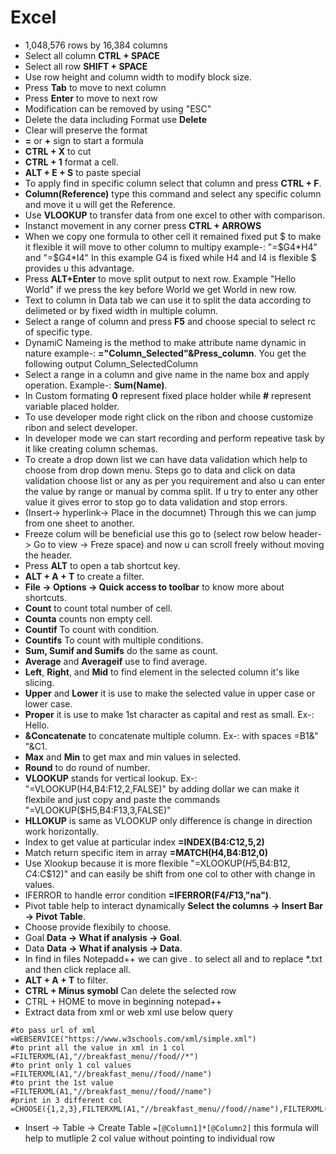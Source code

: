 # Excel
 
- 1,048,576 rows by 16,384 columns
- Select all column **CTRL + SPACE**
- Select all row **SHIFT + SPACE**
- Use row height and column width to modify block size.
- Press **Tab** to move to next column
- Press **Enter** to move to next row
- Modification can be removed by using "ESC"
- Delete the data including Format use **Delete**
- Clear will preserve the format
- **=** or **+** sign to start a formula
- **CTRL + X** to cut
- **CTRL + 1** format a cell.
- **ALT + E + S** to paste special
- To apply find in specific column select that column and press **CTRL + F**.
- **Column(Reference)** type this command and select any specific column and move it u will get the Reference.
- Use **VLOOKUP** to transfer data from one excel to other with comparison.
- Instanct movement in any corner press **CTRL + ARROWS**
- When we copy one formula to other cell it remained fixed put $ to make it flexible it will move to other column to multipy example-: "=$G4*H4" and "=$G4*I4" In this example G4 is fixed while H4 and I4 is flexible $ provides u this advantage.
- Press **ALT+Enter** to move split output to next row. Example "Hello World" if we press the key before World we get World in new row.
- Text to column in Data tab we can use it to split the data according to delimeted or by fixed width in multiple column.
- Select a range of column and press **F5** and choose special to select rc of specific type.
- DynamiC Nameing is the method to make attribute name dynamic in nature example-: **="Column_Selected"&Press_column**. You get the following output Column_SelectedColumn
- Select a range in a column and give name in the name box and apply operation. Example-: **Sum(Name)**.
- In Custom formating **0** represent fixed place holder while **#** represent variable placed holder.
- To use developer mode right click on the ribon and choose customize ribon and select developer.
- In developer mode we can start recording and perform repeative task by it like creating column schemas.
- To create a drop down list we can have data validation which help to choose from drop down menu. Steps go to data and click on data validation choose list or any as per you requirement and also u can enter the value by range or manual by comma split. If u try to enter any other value it gives error to stop go to data validation and stop errors.
- (Insert-> hyperlink-> Place in the documnet) Through this we can jump from one sheet to another.
- Freeze colum will be beneficial use this go to (select row below header-> Go to view -> Freze space) and now u can scroll freely without moving the header.
- Press **ALT** to open a tab shortcut key.
- **ALT + A + T** to create a filter.
- **File -> Options -> Quick access to toolbar** to know more about shortcuts.
- **Count** to count total number of cell.
- **Counta** counts non empty cell.
- **Countif** To count with condition.
- **Countifs** To count with multiple conditions.
- **Sum, Sumif and Sumifs** do the same as count.
- **Average** and **Averageif** use to find average.
- **Left**, **Right**, and **Mid** to find element in the selected column it's like slicing.
- **Upper** and **Lower** it is use to make the selected value in upper case or lower case.
- **Proper** it is use to make 1st character as capital and rest as small. Ex-: Hello.
- **&Concatenate** to concatenate multiple column. Ex-: with spaces =B1&" "&C1.
- **Max** and **Min** to get max and min values in selected.
- **Round** to do round of number.
- **VLOOKUP** stands for vertical lookup. Ex-: "=VLOOKUP(H4,B4:F12,2,FALSE)" by adding dollar we can make it flexbile and just copy and paste the commands "=VLOOKUP($H5,B4:F13,3,FALSE)"
- **HLLOKUP** is same as VLOOKUP only difference is change in direction work horizontally.
- Index to get value at particular index **=INDEX(B4:C12,5,2)**
- Match return specific item in array **=MATCH(H4,B4:B12,0)**
- Use Xlookup because it is more flexible "=XLOOKUP($H5,$B$4:$B$12,C$4:C$12)" and can easily be shift from one col to other with change in values.
- IFERROR to handle error condition **=IFERROR(F4/$F$13,"na")**.
- Pivot table help to interact dynamically **Select the columns -> Insert Bar -> Pivot Table**.
- Choose provide flexibily to choose.
- Goal **Data -> What if analysis -> Goal**.
- Data **Data -> What if analysis -> Data**.
- In find in files Notepadd++ we can give *.* to select all and to replace *.txt and then click replace all.
- **ALT + A + T** to filter.
- **CTRL + Minus symobl** Can delete the selected row
- CTRL + HOME to move in beginning notepad++
- Extract data from xml or web xml use below query
```
#to pass url of xml
=WEBSERVICE("https://www.w3schools.com/xml/simple.xml")
#to print all the value in xml in 1 col
=FILTERXML(A1,"//breakfast_menu//food//*")
#to print only 1 col values
=FILTERXML(A1,"//breakfast_menu//food//name")
#to print the 1st value
=FILTERXML(A1,"//breakfast_menu//food//name")
#print in 3 different col
=CHOOSE({1,2,3},FILTERXML(A1,"//breakfast_menu//food//name"),FILTERXML(A1,"//breakfast_menu//food//price"),FILTERXML(A1,"//breakfast_menu//food//description"))
```
- Insert -> Table -> Create Table ```=[@Column1]*[@Column2]``` this formula will help to mutliple 2 col value without pointing to individual row
